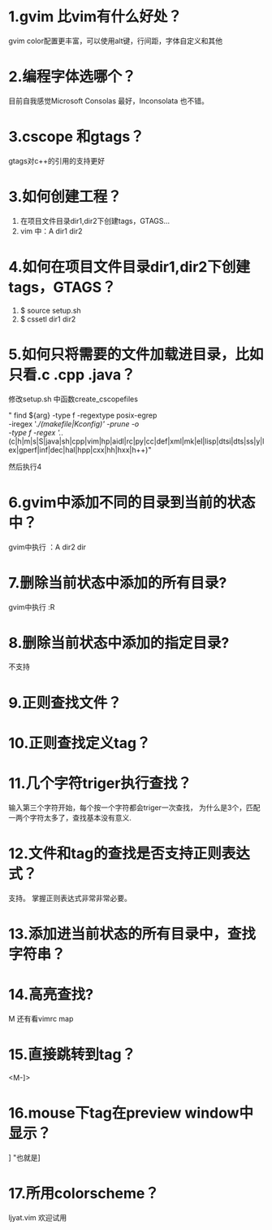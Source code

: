 
1.gvim 比vim有什么好处？
===================
gvim color配置更丰富，可以使用alt键，行间距，字体自定义和其他

2.编程字体选哪个？
============
目前自我感觉Microsoft Consolas 最好，Inconsolata 也不错。

3.cscope 和gtags？
================
gtags对c++的引用的支持更好

3.如何创建工程？
============
1. 在项目文件目录dir1,dir2下创建tags，GTAGS...
2. vim 中：A dir1 dir2

4.如何在项目文件目录dir1,dir2下创建tags，GTAGS？
=======
1. $ source setup.sh
2. $ cssetl dir1 dir2

5.如何只将需要的文件加载进目录，比如只看.c .cpp .java？
==============
修改setup.sh 中函数create_cscopefiles

" find  ${arg}  -type f -regextype posix-egrep \
                    -iregex '.*\/(makefile|Kconfig)' -prune -o \
                    -type f -regex '.*\.(c|h|m|s|S|java|sh|cpp|vim|hp|aidl|rc|py|cc|def|xml|mk|el|lisp|dtsi|dts|ss|y|lex|gperf|inf|dec|hal|hpp|cxx|hh|hxx|h++)"
                    
 然后执行4
 
6.gvim中添加不同的目录到当前的状态中？
============
gvim中执行
：A dir2 dir

7.删除当前状态中添加的所有目录?
====================
gvim中执行
:R

8.删除当前状态中添加的指定目录?
=======
 不支持
 
9.正则查找文件？
==========
<M-f>
  
10.正则查找定义tag？
=======
<M-/>
 
11.几个字符triger执行查找？
=========
输入第三个字符开始，每个按一个字符都会triger一次查找，
为什么是3个，匹配一两个字符太多了，查找基本没有意义.

12.文件和tag的查找是否支持正则表达式？
========
支持。 掌握正则表达式非常非常必要。

13.添加进当前状态的所有目录中，查找字符串？
=============
<M-s>

14.高亮查找?
==========
M
<M-mounse>
<S-LeftMouse>
 还有看vimrc map
  
15.直接跳转到tag？
===================
<M-]>

16.mouse下tag在preview window中显示？
===========
<leader>] "也就是\]
  
17.所用colorscheme？
====================
ljyat.vim 欢迎试用

